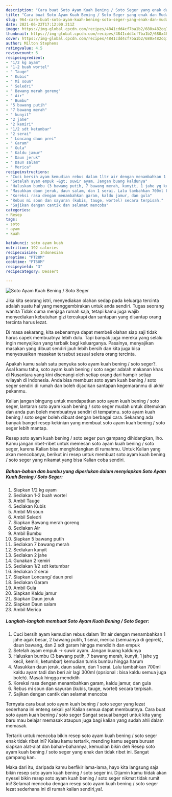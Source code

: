 ```yaml
---
description: "Cara buat Soto Ayam Kuah Bening / Soto Seger yang enak dan Mudah Dibuat"
title: "Cara buat Soto Ayam Kuah Bening / Soto Seger yang enak dan Mudah Dibuat"
slug: 964-cara-buat-soto-ayam-kuah-bening-soto-seger-yang-enak-dan-mudah-dibuat
date: 2021-06-22T17:12:00.211Z
image: https://img-global.cpcdn.com/recipes/4841cdd4cf7ba1b2/680x482cq70/soto-ayam-kuah-bening-soto-seger-foto-resep-utama.jpg
thumbnail: https://img-global.cpcdn.com/recipes/4841cdd4cf7ba1b2/680x482cq70/soto-ayam-kuah-bening-soto-seger-foto-resep-utama.jpg
cover: https://img-global.cpcdn.com/recipes/4841cdd4cf7ba1b2/680x482cq70/soto-ayam-kuah-bening-soto-seger-foto-resep-utama.jpg
author: Milton Stephens
ratingvalue: 4.5
reviewcount: 6
recipeingredient:
- "1/2 kg ayam"
- "1-2 buah wortel"
- " Tauge"
- " Kubis"
- " Mi soun"
- " Seledri"
- " Bawang merah goreng"
- " Air"
- " Bumbu"
- "5 bawang putih"
- "7 bawang merah"
- " kunyit"
- "2 jahe"
- "2 kemiri"
- "1/2 sdt ketumbar"
- "2 serai"
- " Loncang daun prei"
- " Garam"
- " Gula"
- " Kaldu jamur"
- " Daun jeruk"
- " Daun salam"
- " Merica"
recipeinstructions:
- "Cuci bersih ayam kemudian rebus dalam 1ltr air dengan menambahkan 1 jahe agak besar, 2 bawang putih, 1 serai, merica (semuanya di geprek), daun bawang, dan 2 sdt garam hingga mendidih dan empuk"
- "Setelah ayam empuk -&gt; suwir ayam. Jangan buang kaldunya"
- "Haluskan bumbu (3 bawang putih, 7 bawang merah, kunyit, 1 jahe yg kecil, kemiri, ketumbar) kemudian tumis bumbu hingga harum"
- "Masukkan daun jeruk, daun salam, dan 1 serai. Lalu tambahkan 700ml kaldu ayam tadi dan beri air lagi 300ml (opsional : bisa kaldu semua juga boleh). Masak hingga mendidih"
- "Koreksi rasa dengan menambahkan garam, kaldu jamur, dan gula"
- "Rebus mi soun dan sayuran (kubis, tauge, wortel) secara terpisah."
- "Sajikan dengan cantik dan selamat mencoba"
categories:
- Resep
tags:
- soto
- ayam
- kuah

katakunci: soto ayam kuah 
nutrition: 192 calories
recipecuisine: Indonesian
preptime: "PT28M"
cooktime: "PT60M"
recipeyield: "3"
recipecategory: Dessert

---
```



![Soto Ayam Kuah Bening / Soto Seger](https://img-global.cpcdn.com/recipes/4841cdd4cf7ba1b2/680x482cq70/soto-ayam-kuah-bening-soto-seger-foto-resep-utama.jpg)

Jika kita seorang istri, menyediakan olahan sedap pada keluarga tercinta adalah suatu hal yang menggembirakan untuk anda sendiri. Tugas seorang  wanita Tidak cuma menjaga rumah saja, tetapi kamu juga wajib menyediakan kebutuhan gizi tercukupi dan santapan yang disantap orang tercinta harus lezat.

Di masa  sekarang, kita sebenarnya dapat membeli olahan siap saji tidak harus capek membuatnya lebih dulu. Tapi banyak juga mereka yang selalu ingin menyajikan yang terbaik bagi keluarganya. Pasalnya, menyajikan masakan yang dibuat sendiri jauh lebih bersih dan kita juga bisa menyesuaikan masakan tersebut sesuai selera orang tercinta. 



Apakah kamu salah satu penyuka soto ayam kuah bening / soto seger?. Asal kamu tahu, soto ayam kuah bening / soto seger adalah makanan khas di Nusantara yang kini disenangi oleh setiap orang dari hampir setiap wilayah di Indonesia. Anda bisa membuat soto ayam kuah bening / soto seger sendiri di rumah dan boleh dijadikan santapan kegemaranmu di akhir pekanmu.

Kalian jangan bingung untuk mendapatkan soto ayam kuah bening / soto seger, lantaran soto ayam kuah bening / soto seger mudah untuk ditemukan dan anda pun boleh membuatnya sendiri di tempatmu. soto ayam kuah bening / soto seger boleh dibuat dengan berbagai cara. Sekarang ada banyak banget resep kekinian yang membuat soto ayam kuah bening / soto seger lebih mantap.

Resep soto ayam kuah bening / soto seger pun gampang dihidangkan, lho. Kamu jangan ribet-ribet untuk memesan soto ayam kuah bening / soto seger, karena Kalian bisa menghidangkan di rumahmu. Untuk Kalian yang akan mencobanya, berikut ini resep untuk membuat soto ayam kuah bening / soto seger yang nikamat yang bisa Kalian coba sendiri.

<!--inarticleads1-->

##### Bahan-bahan dan bumbu yang diperlukan dalam menyiapkan Soto Ayam Kuah Bening / Soto Seger:

1. Siapkan 1/2 kg ayam
1. Sediakan 1-2 buah wortel
1. Ambil  Tauge
1. Sediakan  Kubis
1. Ambil  Mi soun
1. Ambil  Seledri
1. Siapkan  Bawang merah goreng
1. Sediakan  Air
1. Ambil  Bumbu
1. Siapkan 5 bawang putih
1. Sediakan 7 bawang merah
1. Sediakan  kunyit
1. Sediakan 2 jahe
1. Gunakan 2 kemiri
1. Sediakan 1/2 sdt ketumbar
1. Sediakan 2 serai
1. Siapkan  Loncang/ daun prei
1. Sediakan  Garam
1. Ambil  Gula
1. Siapkan  Kaldu jamur
1. Siapkan  Daun jeruk
1. Siapkan  Daun salam
1. Ambil  Merica




<!--inarticleads2-->

##### Langkah-langkah membuat Soto Ayam Kuah Bening / Soto Seger:

1. Cuci bersih ayam kemudian rebus dalam 1ltr air dengan menambahkan 1 jahe agak besar, 2 bawang putih, 1 serai, merica (semuanya di geprek), daun bawang, dan 2 sdt garam hingga mendidih dan empuk
1. Setelah ayam empuk -&gt; suwir ayam. Jangan buang kaldunya
1. Haluskan bumbu (3 bawang putih, 7 bawang merah, kunyit, 1 jahe yg kecil, kemiri, ketumbar) kemudian tumis bumbu hingga harum
1. Masukkan daun jeruk, daun salam, dan 1 serai. Lalu tambahkan 700ml kaldu ayam tadi dan beri air lagi 300ml (opsional : bisa kaldu semua juga boleh). Masak hingga mendidih
1. Koreksi rasa dengan menambahkan garam, kaldu jamur, dan gula
1. Rebus mi soun dan sayuran (kubis, tauge, wortel) secara terpisah.
1. Sajikan dengan cantik dan selamat mencoba




Ternyata cara buat soto ayam kuah bening / soto seger yang lezat sederhana ini enteng sekali ya! Kalian semua dapat membuatnya. Cara buat soto ayam kuah bening / soto seger Sangat sesuai banget untuk kita yang baru mau belajar memasak ataupun juga bagi kalian yang sudah ahli dalam memasak.

Tertarik untuk mencoba bikin resep soto ayam kuah bening / soto seger enak tidak ribet ini? Kalau kamu tertarik, mending kamu segera buruan siapkan alat-alat dan bahan-bahannya, kemudian bikin deh Resep soto ayam kuah bening / soto seger yang enak dan tidak ribet ini. Sangat gampang kan. 

Maka dari itu, daripada kamu berfikir lama-lama, hayo kita langsung saja bikin resep soto ayam kuah bening / soto seger ini. Dijamin kamu tiidak akan nyesel bikin resep soto ayam kuah bening / soto seger nikmat tidak rumit ini! Selamat mencoba dengan resep soto ayam kuah bening / soto seger lezat sederhana ini di rumah kalian sendiri,ya!.

